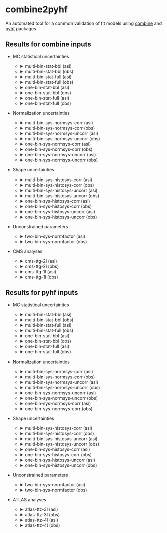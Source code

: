 # combine2pyhf

 An automated tool for a common validation of fit models using [combine](https://github.com/cms-analysis/HiggsAnalysis-CombinedLimit) and [pyhf](https://github.com/scikit-hep/pyhf) packages.

## Results for combine inputs

- MC statistical uncertainties

  - <details>

    <summary>multi-bin-stat-bbl (asi)</summary>

    ![multi-bin-stat-bbl (asi)](results/combine/multi-bin-stat-bbl/hist.png?raw=true)

    ![multi-bin-stat-bbl (asi)](results/combine/multi-bin-stat-bbl/time_asi.png?raw=true)

    ![multi-bin-stat-bbl (asi)](results/combine/multi-bin-stat-bbl/nll_shape_asi.png?raw=true)

    ![multi-bin-stat-bbl (asi)](results/combine/multi-bin-stat-bbl/nll_asi.png?raw=true)

    </details>

  - <details>

    <summary>multi-bin-stat-bbl (obs)</summary>

    ![multi-bin-stat-bbl (obs)](results/combine/multi-bin-stat-bbl/hist.png?raw=true)

    ![multi-bin-stat-bbl (obs)](results/combine/multi-bin-stat-bbl/time_obs.png?raw=true)

    ![multi-bin-stat-bbl (obs)](results/combine/multi-bin-stat-bbl/nll_shape_obs.png?raw=true)

    ![multi-bin-stat-bbl (obs)](results/combine/multi-bin-stat-bbl/nll_obs.png?raw=true)

    </details>

  - <details>

    <summary>multi-bin-stat-full (asi)</summary>

    ![multi-bin-stat-full (asi)](results/combine/multi-bin-stat-full/hist.png?raw=true)

    ![multi-bin-stat-full (asi)](results/combine/multi-bin-stat-full/time_asi.png?raw=true)

    ![multi-bin-stat-full (asi)](results/combine/multi-bin-stat-full/nll_shape_asi.png?raw=true)

    ![multi-bin-stat-full (asi)](results/combine/multi-bin-stat-full/nll_asi.png?raw=true)

    </details>

  - <details>

    <summary>multi-bin-stat-full (obs)</summary>

    ![multi-bin-stat-full (obs)](results/combine/multi-bin-stat-full/hist.png?raw=true)

    ![multi-bin-stat-full (obs)](results/combine/multi-bin-stat-full/time_obs.png?raw=true)

    ![multi-bin-stat-full (obs)](results/combine/multi-bin-stat-full/nll_shape_obs.png?raw=true)

    ![multi-bin-stat-full (obs)](results/combine/multi-bin-stat-full/nll_obs.png?raw=true)

    </details>

  - <details>

    <summary>one-bin-stat-bbl (asi)</summary>

    ![one-bin-stat-bbl (asi)](results/combine/one-bin-stat-bbl/hist.png?raw=true)

    ![one-bin-stat-bbl (asi)](results/combine/one-bin-stat-bbl/time_asi.png?raw=true)

    ![one-bin-stat-bbl (asi)](results/combine/one-bin-stat-bbl/nll_shape_asi.png?raw=true)

    ![one-bin-stat-bbl (asi)](results/combine/one-bin-stat-bbl/nll_asi.png?raw=true)

    </details>

  - <details>

    <summary>one-bin-stat-bbl (obs)</summary>

    ![one-bin-stat-bbl (obs)](results/combine/one-bin-stat-bbl/hist.png?raw=true)

    ![one-bin-stat-bbl (obs)](results/combine/one-bin-stat-bbl/time_obs.png?raw=true)

    ![one-bin-stat-bbl (obs)](results/combine/one-bin-stat-bbl/nll_shape_obs.png?raw=true)

    ![one-bin-stat-bbl (obs)](results/combine/one-bin-stat-bbl/nll_obs.png?raw=true)

    </details>

  - <details>

    <summary>one-bin-stat-full (asi)</summary>

    ![one-bin-stat-full (asi)](results/combine/one-bin-stat-full/hist.png?raw=true)

    ![one-bin-stat-full (asi)](results/combine/one-bin-stat-full/time_asi.png?raw=true)

    ![one-bin-stat-full (asi)](results/combine/one-bin-stat-full/nll_shape_asi.png?raw=true)

    ![one-bin-stat-full (asi)](results/combine/one-bin-stat-full/nll_asi.png?raw=true)

    </details>

  - <details>

    <summary>one-bin-stat-full (obs)</summary>

    ![one-bin-stat-full (obs)](results/combine/one-bin-stat-full/hist.png?raw=true)

    ![one-bin-stat-full (obs)](results/combine/one-bin-stat-full/time_obs.png?raw=true)

    ![one-bin-stat-full (obs)](results/combine/one-bin-stat-full/nll_shape_obs.png?raw=true)

    ![one-bin-stat-full (obs)](results/combine/one-bin-stat-full/nll_obs.png?raw=true)

    </details>

- Normalization uncertainties

  - <details>

    <summary>multi-bin-sys-normsys-corr (asi)</summary>

    ![multi-bin-sys-normsys-corr (asi)](results/combine/multi-bin-sys-normsys-corr/hist.png?raw=true)

    ![multi-bin-sys-normsys-corr (asi)](results/combine/multi-bin-sys-normsys-corr/time_asi.png?raw=true)

    ![multi-bin-sys-normsys-corr (asi)](results/combine/multi-bin-sys-normsys-corr/nll_shape_asi.png?raw=true)

    ![multi-bin-sys-normsys-corr (asi)](results/combine/multi-bin-sys-normsys-corr/nll_asi.png?raw=true)

    </details>

  - <details>

    <summary>multi-bin-sys-normsys-corr (obs)</summary>

    ![multi-bin-sys-normsys-corr (obs)](results/combine/multi-bin-sys-normsys-corr/hist.png?raw=true)

    ![multi-bin-sys-normsys-corr (obs)](results/combine/multi-bin-sys-normsys-corr/time_obs.png?raw=true)

    ![multi-bin-sys-normsys-corr (obs)](results/combine/multi-bin-sys-normsys-corr/nll_shape_obs.png?raw=true)

    ![multi-bin-sys-normsys-corr (obs)](results/combine/multi-bin-sys-normsys-corr/nll_obs.png?raw=true)

    </details>

  - <details>

    <summary>multi-bin-sys-normsys-uncorr (asi)</summary>

    ![multi-bin-sys-normsys-uncorr (asi)](results/combine/multi-bin-sys-normsys-uncorr/hist.png?raw=true)

    ![multi-bin-sys-normsys-uncorr (asi)](results/combine/multi-bin-sys-normsys-uncorr/time_asi.png?raw=true)

    ![multi-bin-sys-normsys-uncorr (asi)](results/combine/multi-bin-sys-normsys-uncorr/nll_shape_asi.png?raw=true)

    ![multi-bin-sys-normsys-uncorr (asi)](results/combine/multi-bin-sys-normsys-uncorr/nll_asi.png?raw=true)

    </details>

  - <details>

    <summary>multi-bin-sys-normsys-uncorr (obs)</summary>

    ![multi-bin-sys-normsys-uncorr (obs)](results/combine/multi-bin-sys-normsys-uncorr/hist.png?raw=true)

    ![multi-bin-sys-normsys-uncorr (obs)](results/combine/multi-bin-sys-normsys-uncorr/time_obs.png?raw=true)

    ![multi-bin-sys-normsys-uncorr (obs)](results/combine/multi-bin-sys-normsys-uncorr/nll_shape_obs.png?raw=true)

    ![multi-bin-sys-normsys-uncorr (obs)](results/combine/multi-bin-sys-normsys-uncorr/nll_obs.png?raw=true)

    </details>

  - <details>

    <summary>one-bin-sys-normsys-corr (asi)</summary>

    ![one-bin-sys-normsys-corr (asi)](results/combine/one-bin-sys-normsys-corr/hist.png?raw=true)

    ![one-bin-sys-normsys-corr (asi)](results/combine/one-bin-sys-normsys-corr/time_asi.png?raw=true)

    ![one-bin-sys-normsys-corr (asi)](results/combine/one-bin-sys-normsys-corr/nll_shape_asi.png?raw=true)

    ![one-bin-sys-normsys-corr (asi)](results/combine/one-bin-sys-normsys-corr/nll_asi.png?raw=true)

    </details>

  - <details>

    <summary>one-bin-sys-normsys-corr (obs)</summary>

    ![one-bin-sys-normsys-corr (obs)](results/combine/one-bin-sys-normsys-corr/hist.png?raw=true)

    ![one-bin-sys-normsys-corr (obs)](results/combine/one-bin-sys-normsys-corr/time_obs.png?raw=true)

    ![one-bin-sys-normsys-corr (obs)](results/combine/one-bin-sys-normsys-corr/nll_shape_obs.png?raw=true)

    ![one-bin-sys-normsys-corr (obs)](results/combine/one-bin-sys-normsys-corr/nll_obs.png?raw=true)

    </details>

  - <details>

    <summary>one-bin-sys-normsys-uncorr (asi)</summary>

    ![one-bin-sys-normsys-uncorr (asi)](results/combine/one-bin-sys-normsys-uncorr/hist.png?raw=true)

    ![one-bin-sys-normsys-uncorr (asi)](results/combine/one-bin-sys-normsys-uncorr/time_asi.png?raw=true)

    ![one-bin-sys-normsys-uncorr (asi)](results/combine/one-bin-sys-normsys-uncorr/nll_shape_asi.png?raw=true)

    ![one-bin-sys-normsys-uncorr (asi)](results/combine/one-bin-sys-normsys-uncorr/nll_asi.png?raw=true)

    </details>

  - <details>

    <summary>one-bin-sys-normsys-uncorr (obs)</summary>

    ![one-bin-sys-normsys-uncorr (obs)](results/combine/one-bin-sys-normsys-uncorr/hist.png?raw=true)

    ![one-bin-sys-normsys-uncorr (obs)](results/combine/one-bin-sys-normsys-uncorr/time_obs.png?raw=true)

    ![one-bin-sys-normsys-uncorr (obs)](results/combine/one-bin-sys-normsys-uncorr/nll_shape_obs.png?raw=true)

    ![one-bin-sys-normsys-uncorr (obs)](results/combine/one-bin-sys-normsys-uncorr/nll_obs.png?raw=true)

    </details>

- Shape uncertainties

  - <details>

    <summary>multi-bin-sys-histosys-corr (asi)</summary>

    ![multi-bin-sys-histosys-corr (asi)](results/combine/multi-bin-sys-histosys-corr/hist.png?raw=true)

    ![multi-bin-sys-histosys-corr (asi)](results/combine/multi-bin-sys-histosys-corr/time_asi.png?raw=true)

    ![multi-bin-sys-histosys-corr (asi)](results/combine/multi-bin-sys-histosys-corr/nll_shape_asi.png?raw=true)

    ![multi-bin-sys-histosys-corr (asi)](results/combine/multi-bin-sys-histosys-corr/nll_asi.png?raw=true)

    </details>

  - <details>

    <summary>multi-bin-sys-histosys-corr (obs)</summary>

    ![multi-bin-sys-histosys-corr (obs)](results/combine/multi-bin-sys-histosys-corr/hist.png?raw=true)

    ![multi-bin-sys-histosys-corr (obs)](results/combine/multi-bin-sys-histosys-corr/time_obs.png?raw=true)

    ![multi-bin-sys-histosys-corr (obs)](results/combine/multi-bin-sys-histosys-corr/nll_shape_obs.png?raw=true)

    ![multi-bin-sys-histosys-corr (obs)](results/combine/multi-bin-sys-histosys-corr/nll_obs.png?raw=true)

    </details>

  - <details>

    <summary>multi-bin-sys-histosys-uncorr (asi)</summary>

    ![multi-bin-sys-histosys-uncorr (asi)](results/combine/multi-bin-sys-histosys-uncorr/hist.png?raw=true)

    ![multi-bin-sys-histosys-uncorr (asi)](results/combine/multi-bin-sys-histosys-uncorr/time_asi.png?raw=true)

    ![multi-bin-sys-histosys-uncorr (asi)](results/combine/multi-bin-sys-histosys-uncorr/nll_shape_asi.png?raw=true)

    ![multi-bin-sys-histosys-uncorr (asi)](results/combine/multi-bin-sys-histosys-uncorr/nll_asi.png?raw=true)

    </details>

  - <details>

    <summary>multi-bin-sys-histosys-uncorr (obs)</summary>

    ![multi-bin-sys-histosys-uncorr (obs)](results/combine/multi-bin-sys-histosys-uncorr/hist.png?raw=true)

    ![multi-bin-sys-histosys-uncorr (obs)](results/combine/multi-bin-sys-histosys-uncorr/time_obs.png?raw=true)

    ![multi-bin-sys-histosys-uncorr (obs)](results/combine/multi-bin-sys-histosys-uncorr/nll_shape_obs.png?raw=true)

    ![multi-bin-sys-histosys-uncorr (obs)](results/combine/multi-bin-sys-histosys-uncorr/nll_obs.png?raw=true)

    </details>

  - <details>

    <summary>one-bin-sys-histosys-corr (asi)</summary>

    ![one-bin-sys-histosys-corr (asi)](results/combine/one-bin-sys-histosys-corr/hist.png?raw=true)

    ![one-bin-sys-histosys-corr (asi)](results/combine/one-bin-sys-histosys-corr/time_asi.png?raw=true)

    ![one-bin-sys-histosys-corr (asi)](results/combine/one-bin-sys-histosys-corr/nll_shape_asi.png?raw=true)

    ![one-bin-sys-histosys-corr (asi)](results/combine/one-bin-sys-histosys-corr/nll_asi.png?raw=true)

    </details>

  - <details>

    <summary>one-bin-sys-histosys-corr (obs)</summary>

    ![one-bin-sys-histosys-corr (obs)](results/combine/one-bin-sys-histosys-corr/hist.png?raw=true)

    ![one-bin-sys-histosys-corr (obs)](results/combine/one-bin-sys-histosys-corr/time_obs.png?raw=true)

    ![one-bin-sys-histosys-corr (obs)](results/combine/one-bin-sys-histosys-corr/nll_shape_obs.png?raw=true)

    ![one-bin-sys-histosys-corr (obs)](results/combine/one-bin-sys-histosys-corr/nll_obs.png?raw=true)

    </details>

  - <details>

    <summary>one-bin-sys-histosys-uncorr (asi)</summary>

    ![one-bin-sys-histosys-uncorr (asi)](results/combine/one-bin-sys-histosys-uncorr/hist.png?raw=true)

    ![one-bin-sys-histosys-uncorr (asi)](results/combine/one-bin-sys-histosys-uncorr/time_asi.png?raw=true)

    ![one-bin-sys-histosys-uncorr (asi)](results/combine/one-bin-sys-histosys-uncorr/nll_shape_asi.png?raw=true)

    ![one-bin-sys-histosys-uncorr (asi)](results/combine/one-bin-sys-histosys-uncorr/nll_asi.png?raw=true)

    </details>

  - <details>

    <summary>one-bin-sys-histosys-uncorr (obs)</summary>

    ![one-bin-sys-histosys-uncorr (obs)](results/combine/one-bin-sys-histosys-uncorr/hist.png?raw=true)

    ![one-bin-sys-histosys-uncorr (obs)](results/combine/one-bin-sys-histosys-uncorr/time_obs.png?raw=true)

    ![one-bin-sys-histosys-uncorr (obs)](results/combine/one-bin-sys-histosys-uncorr/nll_shape_obs.png?raw=true)

    ![one-bin-sys-histosys-uncorr (obs)](results/combine/one-bin-sys-histosys-uncorr/nll_obs.png?raw=true)

    </details>

- Unconstrained parameters

  - <details>

    <summary>two-bin-sys-normfactor (asi)</summary>

    ![two-bin-sys-normfactor (asi)](results/combine/two-bin-sys-normfactor/hist.png?raw=true)

    ![two-bin-sys-normfactor (asi)](results/combine/two-bin-sys-normfactor/time_asi.png?raw=true)

    ![two-bin-sys-normfactor (asi)](results/combine/two-bin-sys-normfactor/nll_shape_asi.png?raw=true)

    ![two-bin-sys-normfactor (asi)](results/combine/two-bin-sys-normfactor/nll_asi.png?raw=true)

    </details>

  - <details>

    <summary>two-bin-sys-normfactor (obs)</summary>

    ![two-bin-sys-normfactor (obs)](results/combine/two-bin-sys-normfactor/hist.png?raw=true)

    ![two-bin-sys-normfactor (obs)](results/combine/two-bin-sys-normfactor/time_obs.png?raw=true)

    ![two-bin-sys-normfactor (obs)](results/combine/two-bin-sys-normfactor/nll_shape_obs.png?raw=true)

    ![two-bin-sys-normfactor (obs)](results/combine/two-bin-sys-normfactor/nll_obs.png?raw=true)

    </details>

- CMS analyses

  - <details>

    <summary>cms-ttg-2l (asi)</summary>

    ![cms-ttg-2l (asi)](results/combine/cms-ttg-2l/hist.png?raw=true)

    ![cms-ttg-2l (asi)](results/combine/cms-ttg-2l/time_asi.png?raw=true)

    ![cms-ttg-2l (asi)](results/combine/cms-ttg-2l/nll_shape_asi.png?raw=true)

    ![cms-ttg-2l (asi)](results/combine/cms-ttg-2l/nll_asi.png?raw=true)

    </details>

  - <details>

    <summary>cms-ttg-2l (obs)</summary>

    ![cms-ttg-2l (obs)](results/combine/cms-ttg-2l/hist.png?raw=true)

    ![cms-ttg-2l (obs)](results/combine/cms-ttg-2l/time_obs.png?raw=true)

    ![cms-ttg-2l (obs)](results/combine/cms-ttg-2l/nll_shape_obs.png?raw=true)

    ![cms-ttg-2l (obs)](results/combine/cms-ttg-2l/nll_obs.png?raw=true)

    </details>

  - <details>

    <summary>cms-ttg-1l (asi)</summary>

    ![cms-ttg-1l (asi)](results/combine/cms-ttg-1l/hist.png?raw=true)

    ![cms-ttg-1l (asi)](results/combine/cms-ttg-1l/time_asi.png?raw=true)

    ![cms-ttg-1l (asi)](results/combine/cms-ttg-1l/nll_shape_asi.png?raw=true)

    ![cms-ttg-1l (asi)](results/combine/cms-ttg-1l/nll_asi.png?raw=true)

    </details>

  - <details>

    <summary>cms-ttg-1l (obs)</summary>

    ![cms-ttg-1l (obs)](results/combine/cms-ttg-1l/hist.png?raw=true)

    ![cms-ttg-1l (obs)](results/combine/cms-ttg-1l/time_obs.png?raw=true)

    ![cms-ttg-1l (obs)](results/combine/cms-ttg-1l/nll_shape_obs.png?raw=true)

    ![cms-ttg-1l (obs)](results/combine/cms-ttg-1l/nll_obs.png?raw=true)

    </details>

## Results for pyhf inputs

- MC statistical uncertainties

  - <details>

    <summary>multi-bin-stat-bbl (asi)</summary>

    ![multi-bin-stat-bbl (asi)](results/pyhf/multi-bin-stat-bbl/hist.png?raw=true)

    ![multi-bin-stat-bbl (asi)](results/pyhf/multi-bin-stat-bbl/time_asi.png?raw=true)

    ![multi-bin-stat-bbl (asi)](results/pyhf/multi-bin-stat-bbl/nll_shape_asi.png?raw=true)

    ![multi-bin-stat-bbl (asi)](results/pyhf/multi-bin-stat-bbl/nll_asi.png?raw=true)

    </details>

  - <details>

    <summary>multi-bin-stat-bbl (obs)</summary>

    ![multi-bin-stat-bbl (obs)](results/pyhf/multi-bin-stat-bbl/hist.png?raw=true)

    ![multi-bin-stat-bbl (obs)](results/pyhf/multi-bin-stat-bbl/time_obs.png?raw=true)

    ![multi-bin-stat-bbl (obs)](results/pyhf/multi-bin-stat-bbl/nll_shape_obs.png?raw=true)

    ![multi-bin-stat-bbl (obs)](results/pyhf/multi-bin-stat-bbl/nll_obs.png?raw=true)

    </details>

  - <details>

    <summary>multi-bin-stat-full (asi)</summary>

    ![multi-bin-stat-full (asi)](results/pyhf/multi-bin-stat-full/hist.png?raw=true)

    ![multi-bin-stat-full (asi)](results/pyhf/multi-bin-stat-full/time_asi.png?raw=true)

    ![multi-bin-stat-full (asi)](results/pyhf/multi-bin-stat-full/nll_shape_asi.png?raw=true)

    ![multi-bin-stat-full (asi)](results/pyhf/multi-bin-stat-full/nll_asi.png?raw=true)

    </details>

  - <details>

    <summary>multi-bin-stat-full (obs)</summary>

    ![multi-bin-stat-full (obs)](results/pyhf/multi-bin-stat-full/hist.png?raw=true)

    ![multi-bin-stat-full (obs)](results/pyhf/multi-bin-stat-full/time_obs.png?raw=true)

    ![multi-bin-stat-full (obs)](results/pyhf/multi-bin-stat-full/nll_shape_obs.png?raw=true)

    ![multi-bin-stat-full (obs)](results/pyhf/multi-bin-stat-full/nll_obs.png?raw=true)

    </details>

  - <details>

    <summary>one-bin-stat-bbl (asi)</summary>

    ![one-bin-stat-bbl (asi)](results/pyhf/one-bin-stat-bbl/hist.png?raw=true)

    ![one-bin-stat-bbl (asi)](results/pyhf/one-bin-stat-bbl/time_asi.png?raw=true)

    ![one-bin-stat-bbl (asi)](results/pyhf/one-bin-stat-bbl/nll_shape_asi.png?raw=true)

    ![one-bin-stat-bbl (asi)](results/pyhf/one-bin-stat-bbl/nll_asi.png?raw=true)

    </details>

  - <details>

    <summary>one-bin-stat-bbl (obs)</summary>

    ![one-bin-stat-bbl (obs)](results/pyhf/one-bin-stat-bbl/hist.png?raw=true)

    ![one-bin-stat-bbl (obs)](results/pyhf/one-bin-stat-bbl/time_obs.png?raw=true)

    ![one-bin-stat-bbl (obs)](results/pyhf/one-bin-stat-bbl/nll_shape_obs.png?raw=true)

    ![one-bin-stat-bbl (obs)](results/pyhf/one-bin-stat-bbl/nll_obs.png?raw=true)

    </details>

  - <details>

    <summary>one-bin-stat-full (asi)</summary>

    ![one-bin-stat-full (asi)](results/pyhf/one-bin-stat-full/hist.png?raw=true)

    ![one-bin-stat-full (asi)](results/pyhf/one-bin-stat-full/time_asi.png?raw=true)

    ![one-bin-stat-full (asi)](results/pyhf/one-bin-stat-full/nll_shape_asi.png?raw=true)

    ![one-bin-stat-full (asi)](results/pyhf/one-bin-stat-full/nll_asi.png?raw=true)

    </details>

  - <details>

    <summary>one-bin-stat-full (obs)</summary>

    ![one-bin-stat-full (obs)](results/pyhf/one-bin-stat-full/hist.png?raw=true)

    ![one-bin-stat-full (obs)](results/pyhf/one-bin-stat-full/time_obs.png?raw=true)

    ![one-bin-stat-full (obs)](results/pyhf/one-bin-stat-full/nll_shape_obs.png?raw=true)

    ![one-bin-stat-full (obs)](results/pyhf/one-bin-stat-full/nll_obs.png?raw=true)

    </details>

- Normalization uncertainties

  - <details>

    <summary>multi-bin-sys-normsys-corr (asi)</summary>

    ![multi-bin-sys-normsys-corr (asi)](results/pyhf/multi-bin-sys-normsys-corr/hist.png?raw=true)

    ![multi-bin-sys-normsys-corr (asi)](results/pyhf/multi-bin-sys-normsys-corr/time_asi.png?raw=true)

    ![multi-bin-sys-normsys-corr (asi)](results/pyhf/multi-bin-sys-normsys-corr/nll_shape_asi.png?raw=true)

    ![multi-bin-sys-normsys-corr (asi)](results/pyhf/multi-bin-sys-normsys-corr/nll_asi.png?raw=true)

    </details>

  - <details>

    <summary>multi-bin-sys-normsys-corr (obs)</summary>

    ![multi-bin-sys-normsys-corr (obs)](results/pyhf/multi-bin-sys-normsys-corr/hist.png?raw=true)

    ![multi-bin-sys-normsys-corr (obs)](results/pyhf/multi-bin-sys-normsys-corr/time_obs.png?raw=true)

    ![multi-bin-sys-normsys-corr (obs)](results/pyhf/multi-bin-sys-normsys-corr/nll_shape_obs.png?raw=true)

    ![multi-bin-sys-normsys-corr (obs)](results/pyhf/multi-bin-sys-normsys-corr/nll_obs.png?raw=true)

    </details>

  - <details>

    <summary>multi-bin-sys-normsys-uncorr (asi)</summary>

    ![multi-bin-sys-normsys-uncorr (asi)](results/pyhf/multi-bin-sys-normsys-uncorr/hist.png?raw=true)

    ![multi-bin-sys-normsys-uncorr (asi)](results/pyhf/multi-bin-sys-normsys-uncorr/time_asi.png?raw=true)

    ![multi-bin-sys-normsys-uncorr (asi)](results/pyhf/multi-bin-sys-normsys-uncorr/nll_shape_asi.png?raw=true)

    ![multi-bin-sys-normsys-uncorr (asi)](results/pyhf/multi-bin-sys-normsys-uncorr/nll_asi.png?raw=true)

    </details>

  - <details>

    <summary>multi-bin-sys-normsys-uncorr (obs)</summary>

    ![multi-bin-sys-normsys-uncorr (obs)](results/pyhf/multi-bin-sys-normsys-uncorr/hist.png?raw=true)

    ![multi-bin-sys-normsys-uncorr (obs)](results/pyhf/multi-bin-sys-normsys-uncorr/time_obs.png?raw=true)

    ![multi-bin-sys-normsys-uncorr (obs)](results/pyhf/multi-bin-sys-normsys-uncorr/nll_shape_obs.png?raw=true)

    ![multi-bin-sys-normsys-uncorr (obs)](results/pyhf/multi-bin-sys-normsys-uncorr/nll_obs.png?raw=true)

    </details>

  - <details>

    <summary>one-bin-sys-normsys-uncorr (asi)</summary>

    ![one-bin-sys-normsys-uncorr (asi)](results/pyhf/one-bin-sys-normsys-uncorr/hist.png?raw=true)

    ![one-bin-sys-normsys-uncorr (asi)](results/pyhf/one-bin-sys-normsys-uncorr/time_asi.png?raw=true)

    ![one-bin-sys-normsys-uncorr (asi)](results/pyhf/one-bin-sys-normsys-uncorr/nll_shape_asi.png?raw=true)

    ![one-bin-sys-normsys-uncorr (asi)](results/pyhf/one-bin-sys-normsys-uncorr/nll_asi.png?raw=true)

    </details>

  - <details>

    <summary>one-bin-sys-normsys-uncorr (obs)</summary>

    ![one-bin-sys-normsys-uncorr (obs)](results/pyhf/one-bin-sys-normsys-uncorr/hist.png?raw=true)

    ![one-bin-sys-normsys-uncorr (obs)](results/pyhf/one-bin-sys-normsys-uncorr/time_obs.png?raw=true)

    ![one-bin-sys-normsys-uncorr (obs)](results/pyhf/one-bin-sys-normsys-uncorr/nll_shape_obs.png?raw=true)

    ![one-bin-sys-normsys-uncorr (obs)](results/pyhf/one-bin-sys-normsys-uncorr/nll_obs.png?raw=true)

    </details>

  - <details>

    <summary>one-bin-sys-normsys-corr (asi)</summary>

    ![one-bin-sys-normsys-corr (asi)](results/pyhf/one-bin-sys-normsys-corr/hist.png?raw=true)

    ![one-bin-sys-normsys-corr (asi)](results/pyhf/one-bin-sys-normsys-corr/time_asi.png?raw=true)

    ![one-bin-sys-normsys-corr (asi)](results/pyhf/one-bin-sys-normsys-corr/nll_shape_asi.png?raw=true)

    ![one-bin-sys-normsys-corr (asi)](results/pyhf/one-bin-sys-normsys-corr/nll_asi.png?raw=true)

    </details>

  - <details>

    <summary>one-bin-sys-normsys-corr (obs)</summary>

    ![one-bin-sys-normsys-corr (obs)](results/pyhf/one-bin-sys-normsys-corr/hist.png?raw=true)

    ![one-bin-sys-normsys-corr (obs)](results/pyhf/one-bin-sys-normsys-corr/time_obs.png?raw=true)

    ![one-bin-sys-normsys-corr (obs)](results/pyhf/one-bin-sys-normsys-corr/nll_shape_obs.png?raw=true)

    ![one-bin-sys-normsys-corr (obs)](results/pyhf/one-bin-sys-normsys-corr/nll_obs.png?raw=true)

    </details>

- Shape uncertainties

  - <details>

    <summary>multi-bin-sys-histosys-corr (asi)</summary>

    ![multi-bin-sys-histosys-corr (asi)](results/pyhf/multi-bin-sys-histosys-corr/hist.png?raw=true)

    ![multi-bin-sys-histosys-corr (asi)](results/pyhf/multi-bin-sys-histosys-corr/time_asi.png?raw=true)

    ![multi-bin-sys-histosys-corr (asi)](results/pyhf/multi-bin-sys-histosys-corr/nll_shape_asi.png?raw=true)

    ![multi-bin-sys-histosys-corr (asi)](results/pyhf/multi-bin-sys-histosys-corr/nll_asi.png?raw=true)

    </details>

  - <details>

    <summary>multi-bin-sys-histosys-corr (obs)</summary>

    ![multi-bin-sys-histosys-corr (obs)](results/pyhf/multi-bin-sys-histosys-corr/hist.png?raw=true)

    ![multi-bin-sys-histosys-corr (obs)](results/pyhf/multi-bin-sys-histosys-corr/time_obs.png?raw=true)

    ![multi-bin-sys-histosys-corr (obs)](results/pyhf/multi-bin-sys-histosys-corr/nll_shape_obs.png?raw=true)

    ![multi-bin-sys-histosys-corr (obs)](results/pyhf/multi-bin-sys-histosys-corr/nll_obs.png?raw=true)

    </details>

  - <details>

    <summary>multi-bin-sys-histosys-uncorr (asi)</summary>

    ![multi-bin-sys-histosys-uncorr (asi)](results/pyhf/multi-bin-sys-histosys-uncorr/hist.png?raw=true)

    ![multi-bin-sys-histosys-uncorr (asi)](results/pyhf/multi-bin-sys-histosys-uncorr/time_asi.png?raw=true)

    ![multi-bin-sys-histosys-uncorr (asi)](results/pyhf/multi-bin-sys-histosys-uncorr/nll_shape_asi.png?raw=true)

    ![multi-bin-sys-histosys-uncorr (asi)](results/pyhf/multi-bin-sys-histosys-uncorr/nll_asi.png?raw=true)

    </details>

  - <details>

    <summary>multi-bin-sys-histosys-uncorr (obs)</summary>

    ![multi-bin-sys-histosys-uncorr (obs)](results/pyhf/multi-bin-sys-histosys-uncorr/hist.png?raw=true)

    ![multi-bin-sys-histosys-uncorr (obs)](results/pyhf/multi-bin-sys-histosys-uncorr/time_obs.png?raw=true)

    ![multi-bin-sys-histosys-uncorr (obs)](results/pyhf/multi-bin-sys-histosys-uncorr/nll_shape_obs.png?raw=true)

    ![multi-bin-sys-histosys-uncorr (obs)](results/pyhf/multi-bin-sys-histosys-uncorr/nll_obs.png?raw=true)

    </details>

  - <details>

    <summary>one-bin-sys-histosys-corr (asi)</summary>

    ![one-bin-sys-histosys-corr (asi)](results/pyhf/one-bin-sys-histosys-corr/hist.png?raw=true)

    ![one-bin-sys-histosys-corr (asi)](results/pyhf/one-bin-sys-histosys-corr/time_asi.png?raw=true)

    ![one-bin-sys-histosys-corr (asi)](results/pyhf/one-bin-sys-histosys-corr/nll_shape_asi.png?raw=true)

    ![one-bin-sys-histosys-corr (asi)](results/pyhf/one-bin-sys-histosys-corr/nll_asi.png?raw=true)

    </details>

  - <details>

    <summary>one-bin-sys-histosys-corr (obs)</summary>

    ![one-bin-sys-histosys-corr (obs)](results/pyhf/one-bin-sys-histosys-corr/hist.png?raw=true)

    ![one-bin-sys-histosys-corr (obs)](results/pyhf/one-bin-sys-histosys-corr/time_obs.png?raw=true)

    ![one-bin-sys-histosys-corr (obs)](results/pyhf/one-bin-sys-histosys-corr/nll_shape_obs.png?raw=true)

    ![one-bin-sys-histosys-corr (obs)](results/pyhf/one-bin-sys-histosys-corr/nll_obs.png?raw=true)

    </details>

  - <details>

    <summary>one-bin-sys-histosys-uncorr (asi)</summary>

    ![one-bin-sys-histosys-uncorr (asi)](results/pyhf/one-bin-sys-histosys-uncorr/hist.png?raw=true)

    ![one-bin-sys-histosys-uncorr (asi)](results/pyhf/one-bin-sys-histosys-uncorr/time_asi.png?raw=true)

    ![one-bin-sys-histosys-uncorr (asi)](results/pyhf/one-bin-sys-histosys-uncorr/nll_shape_asi.png?raw=true)

    ![one-bin-sys-histosys-uncorr (asi)](results/pyhf/one-bin-sys-histosys-uncorr/nll_asi.png?raw=true)

    </details>

  - <details>

    <summary>one-bin-sys-histosys-uncorr (obs)</summary>

    ![one-bin-sys-histosys-uncorr (obs)](results/pyhf/one-bin-sys-histosys-uncorr/hist.png?raw=true)

    ![one-bin-sys-histosys-uncorr (obs)](results/pyhf/one-bin-sys-histosys-uncorr/time_obs.png?raw=true)

    ![one-bin-sys-histosys-uncorr (obs)](results/pyhf/one-bin-sys-histosys-uncorr/nll_shape_obs.png?raw=true)

    ![one-bin-sys-histosys-uncorr (obs)](results/pyhf/one-bin-sys-histosys-uncorr/nll_obs.png?raw=true)

    </details>

- Unconstrained parameters

  - <details>

    <summary>two-bin-sys-normfactor (asi)</summary>

    ![two-bin-sys-normfactor (asi)](results/pyhf/two-bin-sys-normfactor/hist.png?raw=true)

    ![two-bin-sys-normfactor (asi)](results/pyhf/two-bin-sys-normfactor/time_asi.png?raw=true)

    ![two-bin-sys-normfactor (asi)](results/pyhf/two-bin-sys-normfactor/nll_shape_asi.png?raw=true)

    ![two-bin-sys-normfactor (asi)](results/pyhf/two-bin-sys-normfactor/nll_asi.png?raw=true)

    </details>

  - <details>

    <summary>two-bin-sys-normfactor (obs)</summary>

    ![two-bin-sys-normfactor (obs)](results/pyhf/two-bin-sys-normfactor/hist.png?raw=true)

    ![two-bin-sys-normfactor (obs)](results/pyhf/two-bin-sys-normfactor/time_obs.png?raw=true)

    ![two-bin-sys-normfactor (obs)](results/pyhf/two-bin-sys-normfactor/nll_shape_obs.png?raw=true)

    ![two-bin-sys-normfactor (obs)](results/pyhf/two-bin-sys-normfactor/nll_obs.png?raw=true)

    </details>

- ATLAS analyses

  - <details>

    <summary>atlas-ttz-3l (asi)</summary>

    ![atlas-ttz-3l (asi)](results/pyhf/atlas-ttz-3l/hist.png?raw=true)

    ![atlas-ttz-3l (asi)](results/pyhf/atlas-ttz-3l/time_asi.png?raw=true)

    ![atlas-ttz-3l (asi)](results/pyhf/atlas-ttz-3l/nll_shape_asi.png?raw=true)

    ![atlas-ttz-3l (asi)](results/pyhf/atlas-ttz-3l/nll_asi.png?raw=true)

    </details>

  - <details>

    <summary>atlas-ttz-3l (obs)</summary>

    ![atlas-ttz-3l (obs)](results/pyhf/atlas-ttz-3l/hist.png?raw=true)

    ![atlas-ttz-3l (obs)](results/pyhf/atlas-ttz-3l/time_obs.png?raw=true)

    ![atlas-ttz-3l (obs)](results/pyhf/atlas-ttz-3l/nll_shape_obs.png?raw=true)

    ![atlas-ttz-3l (obs)](results/pyhf/atlas-ttz-3l/nll_obs.png?raw=true)

    </details>

  - <details>

    <summary>atlas-ttz-4l (asi)</summary>

    ![atlas-ttz-4l (asi)](results/pyhf/atlas-ttz-4l/hist.png?raw=true)

    ![atlas-ttz-4l (asi)](results/pyhf/atlas-ttz-4l/time_asi.png?raw=true)

    ![atlas-ttz-4l (asi)](results/pyhf/atlas-ttz-4l/nll_shape_asi.png?raw=true)

    ![atlas-ttz-4l (asi)](results/pyhf/atlas-ttz-4l/nll_asi.png?raw=true)

    </details>

  - <details>

    <summary>atlas-ttz-4l (obs)</summary>

    ![atlas-ttz-4l (obs)](results/pyhf/atlas-ttz-4l/hist.png?raw=true)

    ![atlas-ttz-4l (obs)](results/pyhf/atlas-ttz-4l/time_obs.png?raw=true)

    ![atlas-ttz-4l (obs)](results/pyhf/atlas-ttz-4l/nll_shape_obs.png?raw=true)

    ![atlas-ttz-4l (obs)](results/pyhf/atlas-ttz-4l/nll_obs.png?raw=true)

    </details>

